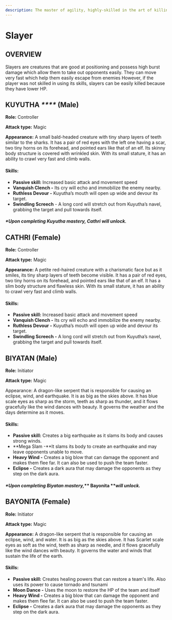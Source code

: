 ```yaml
---
description: The master of agility, highly-skilled in the art of killing!
---
```


# Slayer

## OVERVIEW

Slayers are creatures that are good at positioning and possess high burst damage which allow them to take out opponents easily. They can move very fast which help them easily escape from enemies However, if the player was not skilled in using its skills, slayers can be easily killed because they have lower HP.

## **KUYUTHA **_****_** (Male)**

**Role:** Controller

**Attack type:** Magic

**Appearance:** A small bald-headed creature with tiny sharp layers of teeth similar to the sharks. It has a pair of red eyes with the left one having a scar, two tiny horns on its forehead, and pointed ears like that of an elf. Its skinny body structure is covered with wrinkled skin. With its small stature, it has an ability to crawl very fast and climb walls.

#### **Skills:**

* **Passive skill:**  Increased basic attack and movement speed
* **Vanquish Clench -** Its cry will echo and immobilize the enemy nearby.
* **Ruthless Devour -** Kuyutha’s mouth will open up wide and devour its target.
* **Swindling Screech** - A long cord will stretch out from Kuyutha’s navel, grabbing the target and pull towards itself.

#### _**\*Upon completing Kuyutha mastery, Cathri will unlock.**_

## **CATHRI (Female)**

**Role:** Controller

**Attack type:** Magic

**Appearance:** A petite red-haired creature with a charismatic face but as it smiles, its tiny sharp layers of teeth become visible. It has a pair of red eyes, two tiny horns on its forehead, and pointed ears like that of an elf. It has a slim body structure and flawless skin. With its small stature, it has an ability to crawl very fast and climb walls.

#### **Skills:**

* **Passive skill:** Increased basic attack and movement speed
* **Vanquish Clench -** Its cry will echo and immobilize the enemy nearby.
* **Ruthless Devour -** Kuyutha’s mouth will open up wide and devour its target.
* **Swindling Screech -** A long cord will stretch out from Kuyutha’s navel, grabbing the target and pull towards itself.

## **BIYATAN (Male)**

**Role:** Initiator

**Attack type:** Magic

Appearance: A dragon-like serpent that is responsible for causing an eclipse, wind, and earthquake. It is as big as the skies above. It has blue scale eyes as sharp as the storm, teeth as sharp as thunder, and it flows gracefully like the wind dances with beauty. It governs the weather and the days determine as it moves.

#### **Skills:**

* **Passive skill:** Creates a big earthquake as it slams its body and causes strong winds.
* **Mega Slam -**It slams its body to create an earthquake and may leave opponents unable to move.
* **Heavy Wind -** Creates a big blow that can damage the opponent and makes them flee far. It can also be used to push the team faster.
* **Eclipse -** Creates a dark aura that may damage the opponents as they step on the dark aura.

#### _**\*Upon completing Biyatan mastery,**_** Bayonita **_**will unlock.**_

## **BAYONITA (Female)**

**Role:** Initiator

**Attack type:** Magic

**Appearance:** A dragon-like serpent that is responsible for causing an eclipse, wind, and water. It is as big as the skies above. It has Scarlet scale eyes as soft as the wind, teeth as sharp as needle, and it flows gracefully like the wind dances with beauty. It governs the water and winds that sustain the life of the earth.

#### **Skills:**

* **Passive skill:** Creates healing powers that can restore a team's life. Also uses its power to cause tornado and tsunami
* **Moon Dance -** Uses the moon to restore the HP of the team and itself
* **Heavy Wind -** Creates a big blow that can damage the opponent and makes them flee far. It can also be used to push the team faster.
* **Eclipse -** Creates a dark aura that may damage the opponents as they step on the dark aura.

